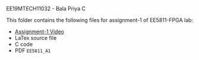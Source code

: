EE19MTECH11032 - Bala Priya C

This folder contains the following files for assignment-1 of EE5811-FPGA lab:
- [Assignment-1 Video](https://drive.google.com/file/d/19RV8ERj8rqInrqlYM60wUhwuqxe67t7r/view)
- LaTex source file
- C code
- PDF `EE5811_A1`
